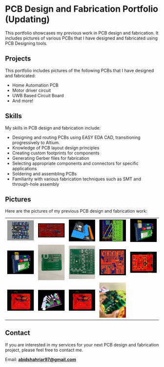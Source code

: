 # PCB Design and Fabrication Portfolio (Updating)
This portfolio showcases my previous work in PCB design and fabrication. It includes pictures of various PCBs that I have designed and fabricated using PCB Designing tools.

## Projects
This portfolio includes pictures of the following PCBs that I have designed and fabricated:

- Home Automation PCB
- Motor driver circuit
- UWB Based Circuit Board
- And more!

## Skills
My skills in PCB design and fabrication include:

- Designing and routing PCBs using EASY EDA CAD, transitioning progressively to Altium.
- Knowledge of PCB layout design principles
- Creating custom footprints for components
- Generating Gerber files for fabrication
- Selecting appropriate components and connectors for specific applications
- Soldering and assembling PCBs
- Familiarity with various fabrication techniques such as SMT and through-hole assembly

## Pictures
Here are the pictures of my previous PCB design and fabrication work:

|  |  |  |  |  |
| ------- | ------- | ------- | ------- | ------- |
| <img src='pcb_images/Screenshot 2023-08-29 at 3.39.46 PM.png' width='300' /> | <img src='pcb_images/esp 32 .jpeg' width='300' /> | <img src='pcb_images/esp32 s.jpeg' width='300' /> | <img src='pcb_images/esp32.jpeg' width='300' /> | <img src='pcb_images/uwb 3d.jpeg' width='300' /> |
| <img src='pcb_images/uwb 3d.jpeg' width='300' /> | <img src='pcb_images/UWB Based Chip.jpeg' width='300' /> | <img src='pcb_images/Home Automation.jpeg' width='300' /> | <img src='pcb_images/Step Sch.png' width='300' /> | <img src='pcb_images/sound x.jpeg' width='300' /> |
| <img src='pcb_images/UWBX.jpeg' width='300' /> | <img src='pcb_images/sound x 3d.jpeg' width='300' /> | <img src='pcb_images/UWBX.jpeg' width='300' /> | <img src='pcb_images/1693209530959.jpeg' width='300' /> |  | <img src='pcb_images/1692364541085.jpeg' width='300' /> |

## Contact
If you are interested in my services for your next PCB design and fabrication project, please feel free to contact me.

Email: **abidshahriar97@gmail.com**

